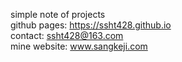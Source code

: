 simple note of projects   
github pages: https://ssht428.github.io   
contact: ssht428@163.com   
mine website: www.sangkeji.com  

